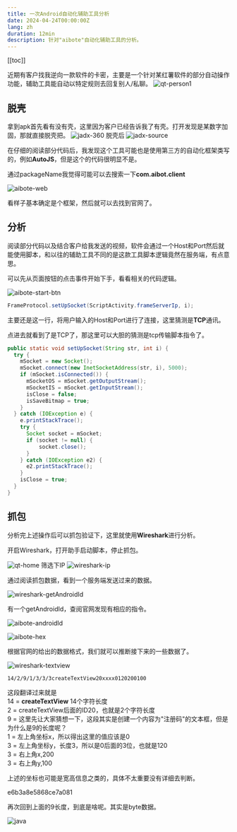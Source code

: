 ```yaml
---
title: 一次Android自动化辅助工具分析
date: 2024-04-24T00:00:00Z
lang: zh
duration: 12min
description: 针对"aibote"自动化辅助工具的分析。
---
```


[[toc]]

近期有客户找我逆向一款软件的卡密，主要是一个针对某红薯软件的部分自动操作功能，辅助工具能自动以特定规则去回复别人/私聊。
![qt-person1](/images/aibote-reverse/qt-person1.png)

## 脱壳

拿到apk首先看有没有壳，这里因为客户已经告诉我了有壳。打开发现是某数字加固，那就直接脱壳把。
![jadx-360](/images/aibote-reverse/jadx-360.png)
脱壳后
![jadx-source](/images/aibote-reverse/jadx-source.png)

在仔细的阅读部分代码后，我发现这个工具可能也是使用第三方的自动化框架类写的，例如**AutoJS**，但是这个的代码很明显不是。

通过packageName我觉得可能可以去搜索一下**com.aibot.client**

![aibote-web](/images/aibote-reverse/aibote-web.png)

看样子基本确定是个框架，然后就可以去找到官网了。

## 分析

阅读部分代码以及结合客户给我发送的视频，软件会通过一个Host和Port然后就能使用脚本，和以往的辅助工具不同的是这款工具脚本逻辑竟然在服务端，有点意思。

可以先从页面按钮的点击事件开始下手，看看相关的代码逻辑。

![aibote-start-btn](/images/aibote-reverse/aibote-start-btn.png)

```java
FrameProtocol.setUpSocket(ScriptActivity.frameServerIp, i);
```

主要还是这一行，将用户输入的Host和Port进行了连接，这里猜测是**TCP**通讯。

点进去就看到了是TCP了，那这里可以大胆的猜测是tcp传输脚本指令了。

```java
public static void setUpSocket(String str, int i) {
  try {
    mSocket = new Socket();
    mSocket.connect(new InetSocketAddress(str, i), 5000);
    if (mSocket.isConnected()) {
      mSocketOS = mSocket.getOutputStream();
      mSocketIS = mSocket.getInputStream();
      isClose = false;
      isSaveBitmap = true;
    }
  } catch (IOException e) {
    e.printStackTrace();
    try {
      Socket socket = mSocket;
      if (socket != null) {
          socket.close();
      }
    } catch (IOException e2) {
      e2.printStackTrace();
    }
    isClose = true;
  }
}
```

## 抓包

分析完上述操作后可以抓包验证下，这里就使用**Wireshark**进行分析。

开启Wireshark，打开助手启动脚本，停止抓包。

![qt-home](/images/aibote-reverse/qt-home.png)
筛选下IP
![wireshark-ip](/images/aibote-reverse/wireshark-ip.png)

通过阅读抓包数据，看到一个服务端发送过来的数据。

![wireshark-getAndroidId](/images/aibote-reverse/wireshark-getAndroidId.png)

有一个getAndroidId，查阅官网发现有相应的指令。

![aibote-androidId](/images/aibote-reverse/aibote-androidId.png)

![aibote-hex](/images/aibote-reverse/aibote-hex.png)

根据官网的给出的数据格式，我们就可以推断接下来的一些数据了。

![wireshark-textview](/images/aibote-reverse/wireshark-textview.png)

```
14/2/9/1/3/3/3createTextView20xxxx0120200100
```

这段翻译过来就是<br>
14 = **createTextView** 14个字符长度<br>
2 = createTextView后面的ID20，也就是2个字符长度<br>
9 = 这里先让大家猜想一下，这段其实是创建一个内容为"注册码"的文本框，但是为什么是9的长度呢？<br>
1 = 左上角坐标x，所以得出这里的值应该是0<br>
3 = 左上角坐标y，长度3，所以是0后面的3位，也就是120<br>
3 = 右上角x,200<br>
3 = 右上角y,100<br>

上述的坐标也可能是宽高信息之类的，具体不太重要没有详细去判断。

e6b3a8e5868ce7a081

再次回到上面的9长度，到底是啥呢。其实是byte数据。

![java](/images/aibote-reverse/java.png)
